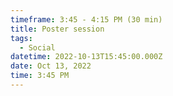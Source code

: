```yaml
---
timeframe: 3:45 - 4:15 PM (30 min)
title: Poster session
tags:
  - Social
datetime: 2022-10-13T15:45:00.000Z
date: Oct 13, 2022
time: 3:45 PM
---
```

